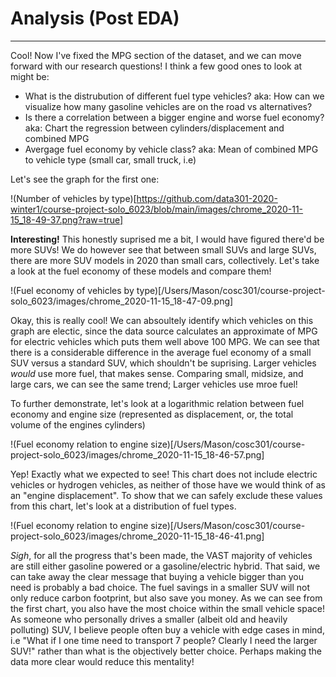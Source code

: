 # Analysis (Post EDA)
---

Cool! Now I've fixed the MPG section of the dataset, and we can move forward with our research questions! I think a few good ones to look at might be:
- What is the distrubution of different fuel type vehicles? aka: How can we visualize how many gasoline vehicles are on the road vs alternatives?
- Is there a correlation between a bigger engine and worse fuel economy? aka: Chart the regression between cylinders/displacement and combined MPG
- Avergage fuel economy by vehicle class? aka: Mean of combined MPG to vehicle type (small car, small truck, i.e) 

Let's see the graph for the first one:

!(Number of vehicles by type)[https://github.com/data301-2020-winter1/course-project-solo_6023/blob/main/images/chrome_2020-11-15_18-49-37.png?raw=true]

**Interesting!** This honestly suprised me a bit, I would have figured there'd be more SUVs! We do however see that between small SUVs and large SUVs, there are more SUV models in 2020 than small cars, collectively. Let's take a look at the fuel economy of these models and compare them!

!(Fuel economy of vehicles by type)[/Users/Mason/cosc301/course-project-solo_6023/images/chrome_2020-11-15_18-47-09.png]

Okay, this is really cool! We can absoultely identify which vehicles on this graph are electic, since the data source calculates an approximate of MPG for electric vehicles which puts them well above 100 MPG. We can see that there is a considerable difference in the average fuel economy of a small SUV versus a standard SUV, which shouldn't be suprising. Larger vehicles *would* use more fuel, that makes sense. Comparing small, midsize, and large cars, we can see the same trend; Larger vehicles use mroe fuel!

To further demonstrate, let's look at a logarithmic relation between fuel economy and engine size (represented as displacement, or, the total volume of the engines cylinders)

!(Fuel economy relation to engine size)[/Users/Mason/cosc301/course-project-solo_6023/images/chrome_2020-11-15_18-46-57.png]

Yep! Exactly what we expected to see! This chart does not include electric vehicles or hydrogen vehicles, as neither of those have we would think of as an "engine displacement". To show that we can safely exclude these values from this chart, let's look at a distribution of fuel types.

!(Fuel economy relation to engine size)[/Users/Mason/cosc301/course-project-solo_6023/images/chrome_2020-11-15_18-46-41.png]

*Sigh*, for all the progress that's been made, the VAST majority of vehicles are still either gasoline powered or a gasoline/electric hybrid. That said, we can take away the clear message that buying a vehicle bigger than you need is probably a bad choice. The fuel savings in a smaller SUV will not only reduce carbon footprint, but also save you money. As we can see from the first chart, you also have the most choice within the small vehicle space! As someone who personally drives a smaller (albeit old and heavily polluting) SUV, I believe people often buy a vehicle with edge cases in mind, i.e "What if I one time need to transport 7 people? Clearly I need the larger SUV!" rather than what is the objectively better choice. Perhaps making the data more clear would reduce this mentality!
